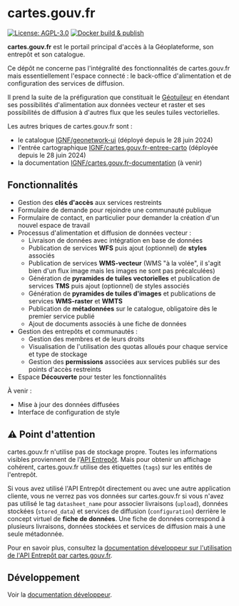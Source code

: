 # cartes.gouv.fr

[![License: AGPL-3.0](https://img.shields.io/badge/License-AGPL--3.0-blue.svg)](LICENSE)
[![Docker build & publish](https://github.com/IGNF/cartes.gouv.fr/actions/workflows/docker-build-publish.yml/badge.svg)](https://github.com/IGNF/cartes.gouv.fr/actions/workflows/docker-build-publish.yml)

**cartes.gouv.fr** est le portail principal d'accès à la Géoplateforme, son entrepôt et son catalogue.

Ce dépôt ne concerne pas l'intégralité des fonctionnalités de cartes.gouv.fr mais essentiellement l'espace connecté : le back-office d'alimentation et de configuration des services de diffusion.

Il prend la suite de la préfiguration que constituait le [Géotuileur](https://github.com/IGNF/geotuileur-site/) en étendant ses possibilités d'alimentation aux données vecteur et raster et ses possibilités de diffusion à d'autres flux que les seules tuiles vectorielles.

Les autres briques de cartes.gouv.fr sont :

- le catalogue [IGNF/geonetwork-ui](https://github.com/IGNF/geonetwork-ui) (déployé depuis le 28 juin 2024)
- l'entrée cartographique [IGNF/cartes.gouv.fr-entree-carto](https://github.com/IGNF/cartes.gouv.fr-entree-carto) (déployée depuis le 28 juin 2024)
- la documentation [IGNF/cartes.gouv.fr-documentation](https://github.com/IGNF/cartes.gouv.fr-documentation) (à venir)

## Fonctionnalités

- Gestion des **clés d'accès** aux services restreints
- Formulaire de demande pour rejoindre une communauté publique
- Formulaire de contact, en particulier pour demander la création d'un nouvel espace de travail
- Processus d'alimentation et diffusion de données vecteur :
    - Livraison de données avec intégration en base de données
    - Publication de services **WFS** puis ajout (optionnel) de **styles** associés
    - Publication de services **WMS-vecteur** (WMS "à la volée", il s'agit bien d'un flux image mais les images ne sont pas précalculées)
    - Génération de **pyramides de tuiles vectorielles** et publication de services **TMS** puis ajout (optionnel) de styles associés
    - Génération de **pyramides de tuiles d'images** et publications de services **WMS-raster** et **WMTS**
    - Publication de **métadonnées** sur le catalogue, obligatoire dès le premier service publié
    - Ajout de documents associés à une fiche de données
- Gestion des entrepôts et communautés :
    - Gestion des membres et de leurs droits
    - Visualisation de l'utilisation des quotas alloués pour chaque service et type de stockage
    - Gestion des **permissions** associées aux services publiés sur des points d'accès restreints
- Espace **Découverte** pour tester les fonctionnalités

À venir :

- Mise à jour des données diffusées
- Interface de configuration de style

## ⚠ Point d'attention

cartes.gouv.fr n'utilise pas de stockage propre. Toutes les informations visibles proviennent de l'[API Entrepôt](https://data.geopf.fr/api/swagger-ui/index.html). Mais pour obtenir un affichage cohérent, cartes.gouv.fr utilise des étiquettes (`tags`) sur les entités de l'entrepôt.

Si vous avez utilisé l'API Entrepôt directement ou avec une autre application cliente, vous ne verrez pas vos données sur cartes.gouv.fr si vous n'avez pas utilisé le tag `datasheet_name` pour associer livraisons (`upload`), données stockées (`stored_data`) et services de diffusion (`configuration`) derrière le concept virtuel de **fiche de données**. Une fiche de données correspond à plusieurs livraisons, données stockées et services de diffusion mais à une seule métadonnée.

Pour en savoir plus, consultez la [documentation développeur sur l'utilisation de l'API Entrepôt par cartes.gouv.fr](docs/developer/entrepot/README.md).

## Développement

Voir la [documentation développeur](docs/developer/README.md).

